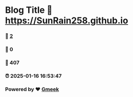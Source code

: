 # Blog Title :link: https://SunRain258.github.io 
### :page_facing_up: [2](https://SunRain258.github.io/tag.html) 
### :speech_balloon: 0 
### :hibiscus: 407 
### :alarm_clock: 2025-01-16 16:53:47 
### Powered by :heart: [Gmeek](https://github.com/Meekdai/Gmeek)
